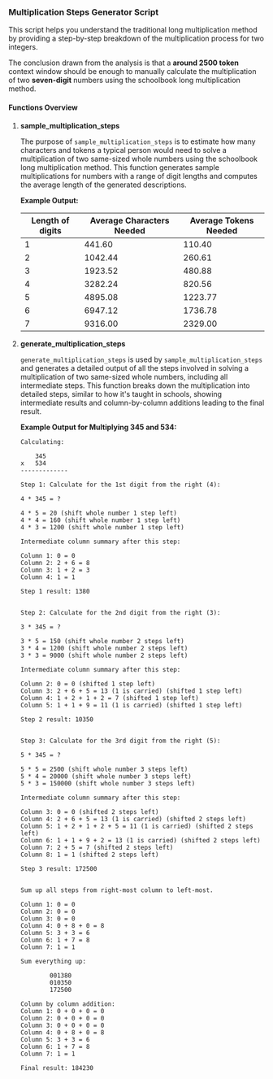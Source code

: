 ### Multiplication Steps Generator Script

This script helps you understand the traditional long multiplication method by providing a step-by-step breakdown of the multiplication process for two integers. 

The conclusion drawn from the analysis is that a **around 2500 token** context window should be enough to manually calculate the multiplication of two **seven-digit** numbers using the schoolbook long multiplication method.

#### Functions Overview

1. **sample_multiplication_steps**

   The purpose of `sample_multiplication_steps` is to estimate how many characters and tokens a typical person would need to solve a multiplication of two same-sized whole numbers using the schoolbook long multiplication method. This function generates sample multiplications for numbers with a range of digit lengths and computes the average length of the generated descriptions.

   **Example Output:**

   | Length of digits | Average Characters Needed | Average Tokens Needed |
   |------------------|---------------------------|------------------------|
   | 1                | 441.60                    | 110.40                 |
   | 2                | 1042.44                   | 260.61                 |
   | 3                | 1923.52                   | 480.88                 |
   | 4                | 3282.24                   | 820.56                 |
   | 5                | 4895.08                   | 1223.77                |
   | 6                | 6947.12                   | 1736.78                |
   | 7                | 9316.00                   | 2329.00                |

2. **generate_multiplication_steps**

   `generate_multiplication_steps` is used by `sample_multiplication_steps` and generates a detailed output of all the steps involved in solving a multiplication of two same-sized whole numbers, including all intermediate steps. This function breaks down the multiplication into detailed steps, similar to how it's taught in schools, showing intermediate results and column-by-column additions leading to the final result.

   **Example Output for Multiplying 345 and 534:**
   ```
   Calculating:

       345
   x   534
   -------------

   Step 1: Calculate for the 1st digit from the right (4):

   4 * 345 = ?

   4 * 5 = 20 (shift whole number 1 step left)
   4 * 4 = 160 (shift whole number 1 step left)
   4 * 3 = 1200 (shift whole number 1 step left)

   Intermediate column summary after this step:

   Column 1: 0 = 0
   Column 2: 2 + 6 = 8
   Column 3: 1 + 2 = 3
   Column 4: 1 = 1

   Step 1 result: 1380


   Step 2: Calculate for the 2nd digit from the right (3):

   3 * 345 = ?

   3 * 5 = 150 (shift whole number 2 steps left)
   3 * 4 = 1200 (shift whole number 2 steps left)
   3 * 3 = 9000 (shift whole number 2 steps left)

   Intermediate column summary after this step:

   Column 2: 0 = 0 (shifted 1 step left)
   Column 3: 2 + 6 + 5 = 13 (1 is carried) (shifted 1 step left)
   Column 4: 1 + 2 + 1 + 2 = 7 (shifted 1 step left)
   Column 5: 1 + 1 + 9 = 11 (1 is carried) (shifted 1 step left)

   Step 2 result: 10350


   Step 3: Calculate for the 3rd digit from the right (5):

   5 * 345 = ?

   5 * 5 = 2500 (shift whole number 3 steps left)
   5 * 4 = 20000 (shift whole number 3 steps left)
   5 * 3 = 150000 (shift whole number 3 steps left)

   Intermediate column summary after this step:

   Column 3: 0 = 0 (shifted 2 steps left)
   Column 4: 2 + 6 + 5 = 13 (1 is carried) (shifted 2 steps left)
   Column 5: 1 + 2 + 1 + 2 + 5 = 11 (1 is carried) (shifted 2 steps left)
   Column 6: 1 + 1 + 9 + 2 = 13 (1 is carried) (shifted 2 steps left)
   Column 7: 2 + 5 = 7 (shifted 2 steps left)
   Column 8: 1 = 1 (shifted 2 steps left)

   Step 3 result: 172500


   Sum up all steps from right-most column to left-most.

   Column 1: 0 = 0
   Column 2: 0 = 0
   Column 3: 0 = 0
   Column 4: 0 + 8 + 0 = 8
   Column 5: 3 + 3 = 6
   Column 6: 1 + 7 = 8
   Column 7: 1 = 1

   Sum everything up:

           001380
           010350
           172500

   Column by column addition:
   Column 1: 0 + 0 + 0 = 0
   Column 2: 0 + 0 + 0 = 0
   Column 3: 0 + 0 + 0 = 0
   Column 4: 0 + 8 + 0 = 8
   Column 5: 3 + 3 = 6
   Column 6: 1 + 7 = 8
   Column 7: 1 = 1

   Final result: 184230
   ```